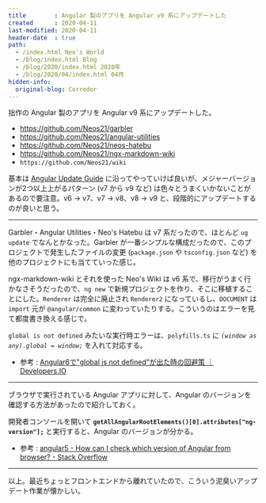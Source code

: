 ```yaml
---
title        : Angular 製のアプリを Angular v9 系にアップデートした
created      : 2020-04-11
last-modified: 2020-04-11
header-date  : true
path:
  - /index.html Neo's World
  - /blog/index.html Blog
  - /blog/2020/index.html 2020年
  - /blog/2020/04/index.html 04月
hidden-info:
  original-blog: Corredor
---
```


拙作の Angular 製のアプリを Angular v9 系にアップデートした。

- <https://github.com/Neos21/garbler>
- <https://github.com/Neos21/angular-utilities>
- <https://github.com/Neos21/neos-hatebu>
- <https://github.com/Neos21/ngx-markdown-wiki>
- `https://github.com/Neos21/wiki`

基本は [Angular Update Guide](https://update.angular.io/) に沿ってやっていけば良いが、メジャーバージョンが2つ以上上がるパターン (v7 から v9 など) は色々とうまくいかないことがあるので要注意。v6 → v7、v7 → v8、v8 → v9 と、段階的にアップデートするのが良いと思う。

---

Garbler・Angular Utilities・Neo's Hatebu は v7 系だったので、ほとんど `ug update` でなんとかなった。Garbler が一番シンプルな構成だったので、このプロジェクトで発生したファイルの変更 (`package.json` や `tsconfig.json` など) を他のプロジェクトにも当てていった感じ。

ngx-markdown-wiki とそれを使った Neo's Wiki は v6 系で、移行がうまく行かなさそうだったので、`ng new` で新規プロジェクトを作り、そこに移植することにした。`Renderer` は完全に廃止され `Renderer2` になっているし、`DOCUMENT` は `import` 元が `@angular/common` に変わっていたりする。こういうのはエラーを見て都度書き換える感じで。

`global is not defined` みたいな実行時エラーは、`polyfills.ts` に *`(window as any).global = window;`* を入れて対応する。

- 参考 : [Angular6で"global is not defined"が出た時の回避策 ｜ Developers.IO](https://dev.classmethod.jp/etc/angular6-referenceerror/)

---

ブラウザで実行されている Angular アプリに対して、Angular のバージョンを確認する方法があったので紹介しておく。

開発者コンソールを開いて **`getAllAngularRootElements()[0].attributes["ng-version"];`** と実行すると、Angular のバージョンが分かる。

- 参考 : [angular5 - How can I check which version of Angular from browser? - Stack Overflow](https://stackoverflow.com/questions/48826102/how-can-i-check-which-version-of-angular-from-browser)

---

以上。最近ちょっとフロントエンドから離れていたので、こういう泥臭いアップデート作業が懐かしい。
